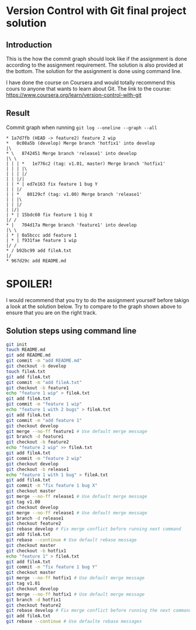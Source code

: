 # Version Control with Git final project solution

## Introduction
This is the how the commit graph should look like if the assignment is done according to the assignment requirement. The solution is also provided at the bottom. The solution for the assignment is done using command line.

I have done the course on Coursera and would totally recommend this cours to anyone that wants to learn about Git. The link to the course: https://www.coursera.org/learn/version-control-with-git

## Result
Commit graph when running `git log --oneline --graph --all`

```
* 1a7d7fb (HEAD -> feature2) feature 2 wip
*   0c08a5b (develop) Merge branch 'hotfix1' into develop
|\
* \   8742451 Merge branch 'release1' into develop
|\ \
| | | *   1e776c2 (tag: v1.01, master) Merge branch 'hotfix1'
| | | |\
| | | |/
| | |/|
| | * | ed7e163 fix feature 1 bug Y
| | |/
| | *   80129cf (tag: v1.00) Merge branch 'release1'
| | |\
| | |/
| |/|
| * | 15bdc60 fix feature 1 big X
|/ /
* |   704d17a Merge branch 'feature1' into develop
|\ \
| * | 0a5bccc add feature 1
| * | f931fae feature 1 wip
|/ /
* / b92bc99 add fileA.txt
|/
* 967d29c add README.md
```

# SPOILER!
I would recommend that you try to do the assignment yourself before takign a look at the solution below. Try to compare to the graph shown above to ensure that you are on the right track.

## Solution steps using command line

``` bash
git init
touch README.md
git add README.md
git commit -m "add README.md"
git checkout -b develop
touch fileA.txt
git add fileA.txt
git commit -m "add fileA.txt"
git checkout -b feature1
echo "feature 1 wip" > fileA.txt
git add fileA.txt
git commit -m "feature 1 wip"
echo "feature 1 with 2 bugs" > fileA.txt
git add fileA.txt
git commit -m "add feature 1"
git checkout develop
git merge --no-ff feature1 # Use default merge message
git branch -d feature1
git checkout -b feature2
echo "feature 2 wip" >> fileA.txt
git add fileA.txt
git commit -m "feature 2 wip"
git checkout develop
git checkout -b release1
echo "feature 1 with 1 bug" > fileA.txt
git add fileA.txt
git commit -m "fix feature 1 bug X"
git checkout master
git merge --no-ff release1 # Use default merge message
git tag v1.00
git checkout develop
git merge --no-ff release1 # Use default merge message
git branch -d release1
git checkout feature2
git rebase develop # Fix merge conflict before running next command
git add fileA.txt
git rebase --continue # Use default rebase message
git checkout master
git checkout -b hotfix1
echo "feature 1" > fileA.txt
git add fileA.txt
git commit -m "fix feature 1 bug Y"
git checkout master
git merge --no-ff hotfix1 # Use default merge message
git tag v1.01
git checkout develop
git merge --no-ff hotfix1 # Use default merge message
git branch -d hotfix1
git checkout feature2
git rebase develop # Fix merge conflict before running the next command
git add fileA.txt
git rebase --continue # Use defaulte rebase messages
```